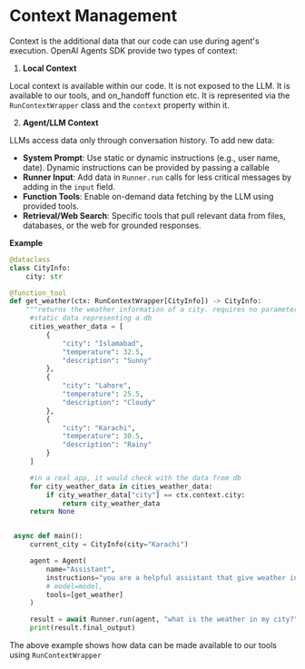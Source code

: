 # Context Management

Context is the additional data that our code can use during agent's execution. OpenAI Agents SDK provide two types of context:

1. **Local Context**

Local context is available within our code. It is not exposed to the LLM. It is available to our tools, and on_handoff function etc. It is represented via the `RunContextWrapper` class and the `context` property within it. 

2. **Agent/LLM Context**

LLMs access data only through conversation history. To add new data:

- **System Prompt**: Use static or dynamic instructions (e.g., user name, date). Dynamic instructions can be provided by passing a callable
- **Runner Input**: Add data in `Runner.run` calls for less critical messages by adding in the `input` field. 
- **Function Tools**: Enable on-demand data fetching by the LLM using provided tools. 
- **Retrieval/Web Search**: Specific tools that pull relevant data from files, databases, or the web for grounded responses.


**Example**
   ```python
   @dataclass
   class CityInfo:
       city: str

   @function_tool
   def get_weather(ctx: RunContextWrapper[CityInfo]) -> CityInfo:
       """returns the weather information of a city. requires no parameters"""
        #static data representing a db
        cities_weather_data = [
            {
                "city": "Islamabad",
                "temperature": 32.5,
                "description": "Sunny"
            },
            {
                "city": "Lahore",
                "temperature": 25.5,
                "description": "Cloudy"
            },
            {
                "city": "Karachi",
                "temperature": 30.5,
                "description": "Rainy"
            }
        ]

        #in a real app, it would check with the data from db
        for city_weather_data in cities_weather_data:
            if city_weather_data["city"] == ctx.context.city:           
                return city_weather_data
        return None 


    async def main():
        current_city = CityInfo(city="Karachi")       

        agent = Agent(
            name="Assistant",
            instructions="you are a helpful assistant that give weather information to a user. you have a tool to get the weather information. the tool will automatically give you the info about the city of user. you don't need to ask about the city of user",
            # model=model,
            tools=[get_weather]
        )

        result = await Runner.run(agent, "what is the weather in my city?", run_config=config, context=current_city)
        print(result.final_output)  
   
   ```

The above example shows how data can be made available to our tools using `RunContextWrapper`
